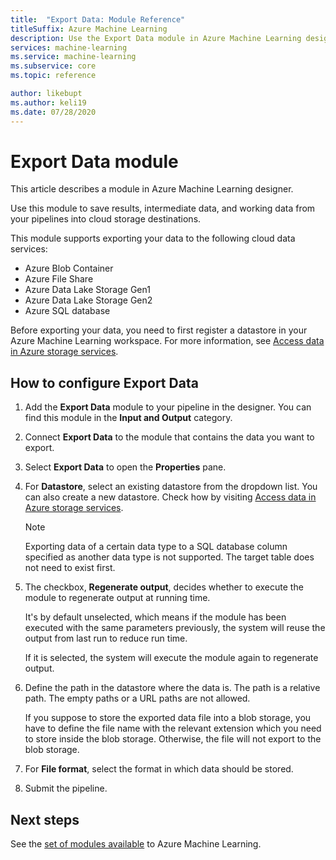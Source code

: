 ```yaml
---
title:  "Export Data: Module Reference"
titleSuffix: Azure Machine Learning
description: Use the Export Data module in Azure Machine Learning designer to save results and intermediate data outside of Azure Machine Learning.
services: machine-learning
ms.service: machine-learning
ms.subservice: core
ms.topic: reference

author: likebupt
ms.author: keli19
ms.date: 07/28/2020
---
```

# Export Data module

This article describes a module in Azure Machine Learning designer.

Use this module to save results, intermediate data, and working data from your pipelines into cloud storage destinations. 

This module supports exporting your data to the following cloud data services:

- Azure Blob Container
- Azure File Share
- Azure Data Lake Storage Gen1
- Azure Data Lake Storage Gen2
- Azure SQL database

Before exporting your data, you need to first register a datastore in your Azure Machine Learning workspace. For more information, see [Access data in Azure storage services](../how-to-access-data.md).

## How to configure Export Data

1. Add the **Export Data** module to your pipeline in the designer. You can find this module in the **Input and Output** category.

1. Connect **Export Data** to the module that contains the data you want to export.

1. Select **Export Data** to open the **Properties** pane.

1. For **Datastore**, select an existing datastore from the dropdown list. You can also create a new datastore. Check how by visiting [Access data in Azure storage services](../how-to-access-data.md).

    > [!NOTE]
    > Exporting data of a certain data type to a SQL database column specified as another data type is not supported. The target table does not need to exist first.

1. The checkbox, **Regenerate output**, decides whether to execute the module to regenerate output at running time. 

    It's by default unselected, which means if the module has been executed with the same parameters previously, the system will reuse the output from last run to reduce run time. 

    If it is selected, the system will execute the module again to regenerate output.

1. Define the path in the datastore where the data is. The path is a relative path. The empty paths or a URL paths are not allowed. 
    
    If you suppose to store the exported data file into a blob storage, you have to define the file name with the relevant extension which you need to store inside the blob storage. Otherwise, the file will not export to the blob storage.


1. For **File format**, select the format in which data should be stored.
 
1. Submit the pipeline.

## Next steps

See the [set of modules available](module-reference.md) to Azure Machine Learning. 
